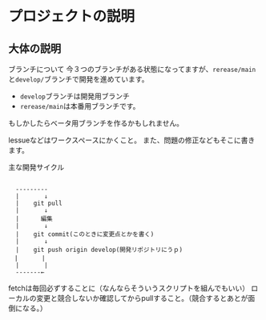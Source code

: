 # プロジェクトの説明

## 大体の説明
ブランチについて
今３つのブランチがある状態になってますが、`rerease/main`と`develop/`ブランチで開発を進めています。

- `develop`ブランチは開発用ブランチ
- `rerease/main`は本番用ブランチです。

もしかしたらベータ用ブランチを作るかもしれません。

lessueなどはワークスペースにかくこと。
また、問題の修正などもそこに書きます。

主な開発サイクル

```

  ---------
  |       ↓
  |    git pull
  |       ↓
  |      編集
  |       ↓
  |    git commit(このときに変更点とかを書く)
  |       ↓
  |    git push origin develop(開発リポジトリにうｐ)
　|　　　　|
  |       |
  -------←

```

fetchは毎回必ずすることに（なんならそういうスクリプトを組んでもいい）
ローカルの変更と競合しないか確認してからpullすること。（競合するとあとが面倒になる。）
